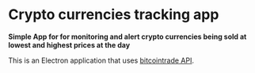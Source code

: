 # Crypto currencies tracking app

**Simple App for for monitoring and alert crypto currencies being sold at lowest and highest prices at the day**

This is an Electron application that uses [bitcointrade API](https://www.bitcointrade.com.br/).

